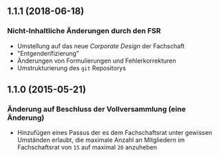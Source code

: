 ## 1.1.1 (2018-06-18)

### Nicht-Inhaltliche Änderungen durch den FSR

* Umstellung auf das neue *Corporate Design* der Fachschaft
* "Entgenderifizierung"
* Änderungen von Formulierungen und Fehlerkorrekturen
* Umstrukturierung des `git` Repositorys

## 1.1.0 (2015-05-21)

### Änderung auf Beschluss der Vollversammlung (eine Änderung)

* Hinzufügen eines Passus der es dem Fachschaftsrat unter gewissen Umständen
  erlaubt, die maximale Anzahl an Mitgliedern im Fachschaftsrat von `15` auf
  maximal `20` anzuheben
